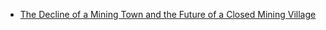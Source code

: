 * [The Decline of a Mining Town and the Future of a Closed Mining Village](20251006_TheDeclineofaMiningTownandtheFutureofaClosedMiningVillag.md)
